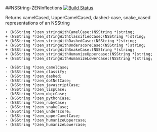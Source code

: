 ##NSString-ZENInflections
[![Build Status](https://img.shields.io/travis/zenangst/NSString-ZENInflections.svg?style=flat)](https://travis-ci.org/zenangst/NSString-ZENInflections)

Returns camelCased, UpperCamelCased, dashed-case, snake_cased representations of an NSString

``` objc
+ (NSString *)zen_stringWithCamelCase:(NSString *)string;
+ (NSString *)zen_stringWithClassifiedCase:(NSString *)string;
+ (NSString *)zen_stringWithDashedCase:(NSString *)string;
+ (NSString *)zen_stringWithUnderscoreCase:(NSString *)string;
+ (NSString *)zen_stringWithSnakeCase:(NSString *)string;
+ (NSString *)zen_stringWithHumanizeUppercase:(NSString *)string;
+ (NSString *)zen_stringWithHumanizeLowercase:(NSString *)string;

- (NSString *)zen_camelCase;
- (NSString *)zen_classify;
- (NSString *)zen_dashed;
- (NSString *)zen_dotNetCase;
- (NSString *)zen_javascriptCase;
- (NSString *)zen_lispCase;
- (NSString *)zen_objcCase;
- (NSString *)zen_pythonCase;
- (NSString *)zen_rubyCase;
- (NSString *)zen_snakeCase;
- (NSString *)zen_underscore;
- (NSString *)zen_upperCamelCase;
- (NSString *)zen_humanizeUppercase;
- (NSString *)zen_humanizeLowercase;
```
